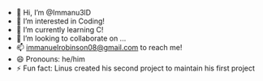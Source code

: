 - 👋 Hi, I’m @Immanu3lD
- 👀 I’m interested in Coding!
- 🌱 I’m currently learning C!
- 💞️ I’m looking to collaborate on ...
- 📫 immanuelrobinson08@gmail.com to reach me!
- 😄 Pronouns: he/him
- ⚡ Fun fact: Linus created his second project to maintain his first project

<!---
Immanu3lD/Immanu3lD is a ✨ special ✨ repository because its `README.md` (this file) appears on your GitHub profile.
You can click the Preview link to take a look at your changes.
--->
